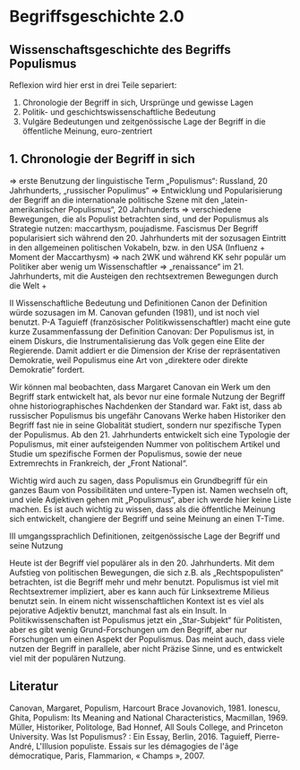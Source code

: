 # Begriffsgeschichte 2.0

## Wissenschaftsgeschichte des Begriffs Populismus

Reflexion wird hier erst in drei Teile separiert: 

1. Chronologie der Begriff in sich, Ursprünge und gewisse Lagen
2. Politik- und geschichtswissenschaftliche Bedeutung
3. Vulgäre Bedeutungen und zeitgenössische Lage der Begriff in die öffentliche Meinung, euro-zentriert

## 1. Chronologie der Begriff in sich
=> erste Benutzung der linguistische Term „Populismus“: Russland, 20 Jahrhunderts, „russischer Populimus“
=> Entwicklung und Popularisierung der Begriff an die internationale politische Szene mit den „latein-amerikanischer Populismus“, 20 Jahrhunderts
=> verschiedene Bewegungen, die als Populist betrachten sind, und der Populismus als Strategie nutzen: maccarthysm, poujadisme. Fascismus 
Der Begriff popularisiert sich während den 20. Jahrhunderts mit der sozusagen Eintritt in den allgemeinen politischen Vokabeln, bzw. in den USA (Influenz + Moment der Maccarthysm)
=> nach 2WK und während KK sehr populär um Politiker aber wenig um Wissenschaftler
=> „renaissance“ im 21. Jahrhunderts, mit die Austeigen den rechtsextremen Bewegungen durch die Welt + 

II Wissenschaftliche Bedeutung und Definitionen 
Canon der Definition würde sozusagen im M. Canovan gefunden (1981), und ist noch viel benutzt. P-A Taguieff (französischer Politikwissenschaftler) macht eine gute kurze Zusammenfassung der Definition Canovan: Der Populismus ist, in einem Diskurs, die Instrumentalisierung das Volk gegen eine Elite der Regierende. Damit addiert er die Dimension der Krise der repräsentativen Demokratie, weil Populismus eine Art von „direktere oder direkte Demokratie“ fordert. 

Wir können mal beobachten, dass Margaret Canovan ein Werk um den Begriff stark entwickelt hat, als bevor nur eine formale Nutzung der Begriff ohne historiographisches Nachdenken der Standard war. Fakt ist, dass ab russischer Populismus bis ungefähr Canovans Werke haben Historiker den Begriff fast nie in seine Globalität studiert, sondern nur spezifische Typen der Populismus. 
Ab den 21. Jahrhunderts entwickelt sich eine Typologie der Populismus, mit einer aufsteigenden Nummer von politischem Artikel und Studie um spezifische Formen der Populismus, sowie der neue Extremrechts in Frankreich, der „Front National“. 

Wichtig wird auch zu sagen, dass Populismus ein Grundbegriff für ein ganzes Baum von Possibilitäten und untere-Typen ist. Namen wechseln oft, und viele Adjektiven gehen mit „Populismus“, aber ich werde hier keine Liste machen. Es ist auch wichtig zu wissen, dass als die öffentliche Meinung sich entwickelt, changiere der Begriff und seine Meinung an einen T-Time. 

III umgangssprachlich Definitionen, zeitgenössische Lage der Begriff und seine Nutzung

Heute ist der Begriff viel populärer als in den 20. Jahrhunderts. Mit dem Aufstieg von politischen Bewegungen, die sich z.B. als „Rechtspopulisten“ betrachten, ist die Begriff mehr und mehr benutzt. Populismus ist viel mit Rechtsextremer impliziert, aber es kann auch für Linksextreme Milieus benutzt sein. In einem nicht wissenschaftlichen Kontext ist es viel als pejorative Adjektiv benutzt, manchmal fast als ein Insult. In Politikwissenschaften ist Populismus jetzt ein „Star-Subjekt“ für Politisten, aber es gibt wenig Grund-Forschungen um den Begriff, aber nur Forschungen um einen Aspekt der Populismus. Das meint auch, dass viele nutzen der Begriff in parallele, aber nicht Präzise Sinne, und es entwickelt viel mit der populären Nutzung. 


## Literatur 

Canovan, Margaret, Populism, Harcourt Brace Jovanovich, 1981.
Ionescu, Ghita, Populism: Its Meaning and National Characteristics, Macmillan, 1969.
Müller, Historiker, Politologe, Bad Honnef, All Souls College, and Princeton University. Was Ist Populismus? : Ein Essay, Berlin, 2016.
Taguieff, Pierre-André, L'Illusion populiste. Essais sur les démagogies de l'âge démocratique, Paris, Flammarion, « Champs », 2007.
